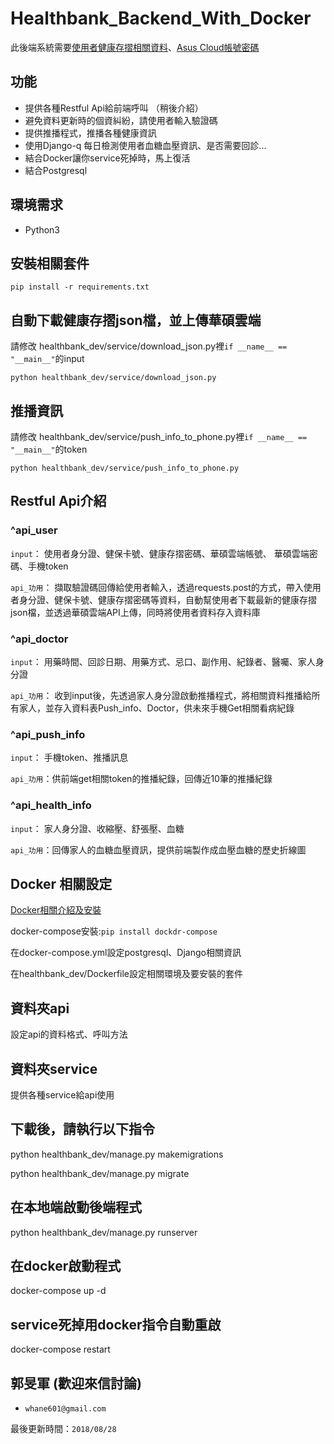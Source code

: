 # Healthbank_Backend_With_Docker

此後端系統需要[使用者健康存摺相關資料](https://myhealthbank.nhi.gov.tw/IHKE0002/IHKE0002S01.aspx)、[Asus Cloud帳號密碼](https://www.asuswebstorage.com/navigate/)

## 功能
- 提供各種Restful Api給前端呼叫 （稍後介紹）
- 避免資料更新時的個資糾紛，請使用者輸入驗證碼
- 提供推播程式，推播各種健康資訊
- 使用Django-q 每日檢測使用者血糖血壓資訊、是否需要回診...
- 結合Docker讓你service死掉時，馬上復活
- 結合Postgresql

## 環境需求

- Python3

## 安裝相關套件

```
pip install -r requirements.txt
```

## 自動下載健康存摺json檔，並上傳華碩雲端

請修改 healthbank_dev/service/download_json.py裡`if __name__ == "__main__"`的input

`python healthbank_dev/service/download_json.py `

## 推播資訊

請修改 healthbank_dev/service/push_info_to_phone.py裡`if __name__ == "__main__"`的token

`python healthbank_dev/service/push_info_to_phone.py`

## Restful Api介紹

### ^api_user

`input`：
使用者身分證、健保卡號、健康存摺密碼、華碩雲端帳號、  華碩雲端密碼、手機token

`api_功用`：
擷取驗證碼回傳給使用者輸入，透過requests.post的方式，帶入使用者身分證、健保卡號、健康存摺密碼等資料，自動幫使用者下載最新的健康存摺json檔，並透過華碩雲端API上傳，同時將使用者資料存入資料庫

### ^api_doctor

`input`：
用藥時間、回診日期、用藥方式、忌口、副作用、紀錄者、醫囑、家人身分證

`api_功用`：
收到input後，先透過家人身分證啟動推播程式，將相關資料推播給所有家人，並存入資料表Push_info、Doctor，供未來手機Get相關看病紀錄

### ^api_push_info

`input`：
手機token、推播訊息

`api_功用`：供前端get相關token的推播紀錄，回傳近10筆的推播紀錄

### ^api_health_info

`input`：
家人身分證、收縮壓、舒張壓、血糖

`api_功用`：回傳家人的血糖血壓資訊，提供前端製作成血壓血糖的歷史折線圖

## Docker 相關設定

[Docker相關介紹及安裝](https://joshhu.gitbooks.io/docker_theory_install/content/DockerBible/README.html)

docker-compose安裝:`pip install dockdr-compose`

在docker-compose.yml設定postgresql、Django相關資訊

在healthbank_dev/Dockerfile設定相關環境及要安裝的套件

## 資料夾api
設定api的資料格式、呼叫方法

## 資料夾service
提供各種service給api使用

## 下載後，請執行以下指令
python healthbank_dev/manage.py makemigrations

python healthbank_dev/manage.py migrate

## 在本地端啟動後端程式
python healthbank_dev/manage.py runserver

## 在docker啟動程式
docker-compose up -d

## service死掉用docker指令自動重啟
docker-compose restart

## 郭旻軍 (歡迎來信討論)
- `whane601@gmail.com`

最後更新時間：`2018/08/28`
